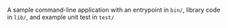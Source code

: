 A sample command-line application with an entrypoint in `bin/`, library code
in `lib/`, and example unit test in `test/`
